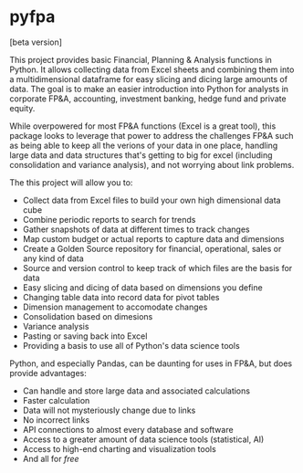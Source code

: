 # pyfpa

[beta version]

This project provides basic Financial, Planning & Analysis functions in Python.  It allows collecting data from Excel sheets and combining them into a multidimensional dataframe for easy slicing and dicing large amounts of data. The goal is to make an easier introduction into Python for analysts in corporate FP&A, accounting, investment banking, hedge fund and private equity.  

While overpowered for most FP&A functions (Excel is a great tool), this package looks to leverage that power to address the challenges FP&A such as being able to keep all the verions of your data in one place, handling large data and data structures that's getting to big for excel (including consolidation and variance analysis), and not worrying about link problems.

The this project will allow you to:

- Collect data from Excel files to build your own high dimensional data cube
- Combine periodic reports to search for trends
- Gather snapshots of data at different times to track changes
- Map custom budget or actual reports to capture data and dimensions
- Create a Golden Source repository for financial, operational, sales or any kind of data
- Source and version control to keep track of which files are the basis for data
- Easy slicing and dicing of data based on dimensions you define
- Changing table data into record data for pivot tables
- Dimension management to accomodate changes
- Consolidation based on dimesions
- Variance analysis
- Pasting or saving back into Excel
- Providing a basis to use all of Python's data science tools

Python, and especially Pandas, can be daunting for uses in FP&A, but does provide advantages:

- Can handle and store large data and associated calculations
- Faster calculation
- Data will not mysteriously change due to links
- No incorrect links
- API connections to almost every database and software
- Access to a greater amount of data science tools (statistical, AI)
- Access to high-end charting and visualization tools
- And all for *free*


